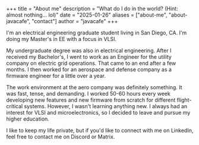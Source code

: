 +++
title = "About me"
description = "What do I do in the world? (Hint: almost nothing... lol)"
date = "2025-01-26"
aliases = ["about-me", "about-javacafe", "contact"]
author = "javacafe"
+++

I'm an electrical engineering graduate student living in San Diego, CA. I'm doing my Master's in EE with a focus in VLSI.

My undergraduate degree was also in electrical engineering. After I received my Bachelor's, I went to work as an Engineer for the utility company on electric grid operations. That came to an end after a few months. I then worked for an aerospace and defense company as a firmware engineer for a little over a year.

The work environment at the aero company was definitely something. It was fast, tense, and demanding. I worked 50-60 hours every week developing new features and new firmware from scratch for different flight-critical systems. However, I wasn't learning anything new. I always had an interest for VLSI and microelectronics, so I decided to leave and pursue my higher education.

I like to keep my life private, but if you'd like to connect with me on LinkedIn, feel free to contact me on Discord or Matrix.

